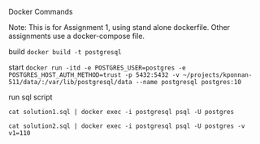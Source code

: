 Docker Commands

 Note: This is for Assignment 1, using stand alone dockerfile. Other assignments use a docker-compose file.
 
 build
 `docker build -t postgresql`

 start
 `docker run -itd -e POSTGRES_USER=postgres -e POSTGRES_HOST_AUTH_METHOD=trust -p 5432:5432 -v ~/projects/kponnan-511/data/:/var/lib/postgresql/data --name postgresql postgres:10`

 run sql script 

 <!-- Assignment 1 -->
 `cat solution1.sql | docker exec -i postgresql psql -U postgres`

 <!-- Assignment 2 (passing env var to the queries) --> 
  `cat solution2.sql | docker exec -i postgresql psql -U postgres -v v1=110`
